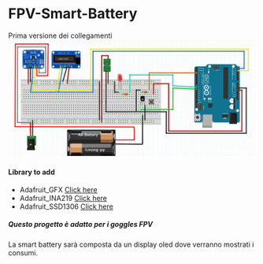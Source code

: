 # FPV-Smart-Battery
Prima versione dei collegamenti 
![Collegamenti](https://github.com/andyvodogrey/FPV-Smart-Battery/blob/master/Schematic.png)

#### Library to add
* Adafruit_GFX      [Click here](https://github.com/adafruit/Adafruit-GFX-Library)
* Adafruit_INA219   [Click here](https://github.com/adafruit/Adafruit_INA219)
* Adafruit_SSD1306  [Click here](https://github.com/adafruit/Adafruit_SSD1306)

##### Questo progetto è adatto per i goggles FPV
La smart battery sarà composta da un display oled dove verranno mostrati i consumi.